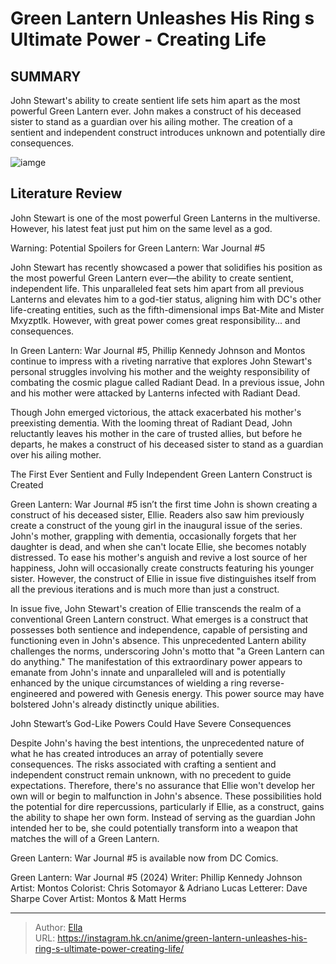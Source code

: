# Green Lantern Unleashes His Ring s Ultimate Power - Creating Life


## SUMMARY 



  John Stewart&#39;s ability to create sentient life sets him apart as the most powerful Green Lantern ever.   John makes a construct of his deceased sister to stand as a guardian over his ailing mother.   The creation of a sentient and independent construct introduces unknown and potentially dire consequences.  

![iamge](https://static1.srcdn.com/wordpress/wp-content/uploads/2023/01/green-lantern-s-godhood-just-got-the-perfect-twist-for-john-stewart-featured.jpg)

## Literature Review

John Stewart is one of the most powerful Green Lanterns in the multiverse. However, his latest feat just put him on the same level as a god.




Warning: Potential Spoilers for Green Lantern: War Journal #5




John Stewart has recently showcased a power that solidifies his position as the most powerful Green Lantern ever—the ability to create sentient, independent life. This unparalleled feat sets him apart from all previous Lanterns and elevates him to a god-tier status, aligning him with DC&#39;s other life-creating entities, such as the fifth-dimensional imps Bat-Mite and Mister Mxyzptlk. However, with great power comes great responsibility... and consequences.

In Green Lantern: War Journal #5, Phillip Kennedy Johnson and Montos continue to impress with a riveting narrative that explores John Stewart&#39;s personal struggles involving his mother and the weighty responsibility of combating the cosmic plague called Radiant Dead. In a previous issue, John and his mother were attacked by Lanterns infected with Radiant Dead.

          




Though John emerged victorious, the attack exacerbated his mother&#39;s preexisting dementia. With the looming threat of Radiant Dead, John reluctantly leaves his mother in the care of trusted allies, but before he departs, he makes a construct of his deceased sister to stand as a guardian over his ailing mother.


 The First Ever Sentient and Fully Independent Green Lantern Construct is Created 
          

Green Lantern: War Journal #5 isn’t the first time John is shown creating a construct of his deceased sister, Ellie. Readers also saw him previously create a construct of the young girl in the inaugural issue of the series. John&#39;s mother, grappling with dementia, occasionally forgets that her daughter is dead, and when she can&#39;t locate Ellie, she becomes notably distressed. To ease his mother&#39;s anguish and revive a lost source of her happiness, John will occasionally create constructs featuring his younger sister. However, the construct of Ellie in issue five distinguishes itself from all the previous iterations and is much more than just a construct.




In issue five, John Stewart&#39;s creation of Ellie transcends the realm of a conventional Green Lantern construct. What emerges is a construct that possesses both sentience and independence, capable of persisting and functioning even in John&#39;s absence. This unprecedented Lantern ability challenges the norms, underscoring John&#39;s motto that &#34;a Green Lantern can do anything.&#34; The manifestation of this extraordinary power appears to emanate from John&#39;s innate and unparalleled will and is potentially enhanced by the unique circumstances of wielding a ring reverse-engineered and powered with Genesis energy. This power source may have bolstered John&#39;s already distinctly unique abilities.



 John Stewart’s God-Like Powers Could Have Severe Consequences 
          

Despite John&#39;s having the best intentions, the unprecedented nature of what he has created introduces an array of potentially severe consequences. The risks associated with crafting a sentient and independent construct remain unknown, with no precedent to guide expectations. Therefore, there&#39;s no assurance that Ellie won&#39;t develop her own will or begin to malfunction in John&#39;s absence. These possibilities hold the potential for dire repercussions, particularly if Ellie, as a construct, gains the ability to shape her own form. Instead of serving as the guardian John intended her to be, she could potentially transform into a weapon that matches the will of a Green Lantern.




Green Lantern: War Journal #5 is available now from DC Comics.

 Green Lantern: War Journal #5 (2024)                  Writer: Phillip Kennedy Johnson   Artist: Montos   Colorist: Chris Sotomayor &amp; Adriano Lucas   Letterer: Dave Sharpe   Cover Artist: Montos &amp; Matt Herms      




---

> Author: [Ella](https://instagram.hk.cn/)  
> URL: https://instagram.hk.cn/anime/green-lantern-unleashes-his-ring-s-ultimate-power-creating-life/  

